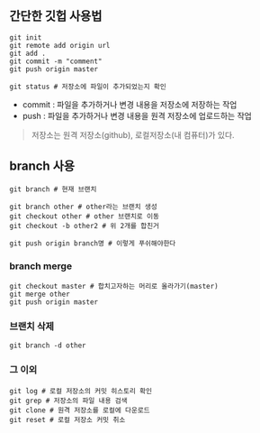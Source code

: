 ## 간단한 깃헙 사용법

```
git init
git remote add origin url
git add .
git commit -m "comment"
git push origin master

git status # 저장소에 파일이 추가되었는지 확인
```

* commit : 파일을 추가하거나 변경 내용을 저장소에 저장하는 작업
* push : 파일을 추가하거나 변경 내용을 원격 저장소에 업로드하는 작업
> 저장소는 원격 저장소(github), 로컬저장소(내 컴퓨터)가 있다.

## branch 사용
```
git branch # 현재 브랜치

git branch other # other라는 브랜치 생성
git checkout other # other 브랜치로 이동
git checkout -b other2 # 위 2개를 합친거

git push origin branch명 # 이렇게 푸쉬해야한다
```

### branch merge
```
git checkout master # 합치고자하는 머리로 올라가기(master)
git merge other
git push origin master
```

### 브랜치 삭제
```
git branch -d other
```

### 그 이외
```
git log # 로컬 저장소의 커밋 히스토리 확인
git grep # 저장소의 파일 내용 검색
git clone # 원격 저장소를 로컬에 다운로드
git reset # 로컬 저장소 커밋 취소
```
<!--stackedit_data:
eyJoaXN0b3J5IjpbLTMxODQzNTkyNF19
-->